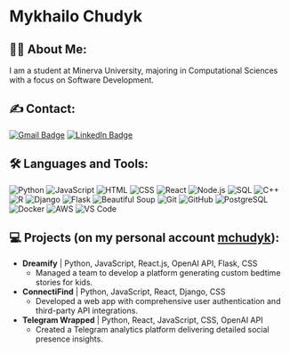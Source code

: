 # Mykhailo Chudyk

## 👨‍💻 About Me:
I am a student at Minerva University, majoring in Computational Sciences with a focus on Software Development.

## ✍️ Contact:
[![Gmail Badge](https://img.shields.io/badge/-mchudyk@uni.minerva.edu-c14438?style=flat&logo=Gmail&logoColor=white)](mailto:mchudyk@uni.minerva.edu)
[![LinkedIn Badge](https://img.shields.io/badge/-LinkedIn-blue?style=flat&logo=Linkedin&logoColor=white)](https://www.linkedin.com/in/mykhailo-chudyk) 

## 🛠️ Languages and Tools:
![Python](https://img.shields.io/badge/-Python-3776AB?style=flat&logo=Python&logoColor=white)
![JavaScript](https://img.shields.io/badge/-JavaScript-F7DF1E?style=flat&logo=JavaScript&logoColor=black)
![HTML](https://img.shields.io/badge/-HTML-E34F26?style=flat&logo=HTML5&logoColor=white)
![CSS](https://img.shields.io/badge/-CSS-1572B6?style=flat&logo=CSS3&logoColor=white)
![React](https://img.shields.io/badge/-React-61DAFB?style=flat&logo=React&logoColor=black)
![Node.js](https://img.shields.io/badge/-Node.js-339933?style=flat&logo=Node.js&logoColor=white)
![SQL](https://img.shields.io/badge/-SQL-4479A1?style=flat&logo=MySQL&logoColor=white)
![C++](https://img.shields.io/badge/-C++-00599C?style=flat&logo=C%2B%2B&logoColor=white)
![R](https://img.shields.io/badge/-R-276DC3?style=flat&logo=R&logoColor=white)
![Django](https://img.shields.io/badge/-Django-092E20?style=flat&logo=Django&logoColor=white)
![Flask](https://img.shields.io/badge/-Flask-000000?style=flat&logo=Flask&logoColor=white)
![Beautiful Soup](https://img.shields.io/badge/-Beautiful%20Soup-4B8BBE?style=flat&logo=Python&logoColor=white)
![Git](https://img.shields.io/badge/-Git-F05032?style=flat&logo=Git&logoColor=white)
![GitHub](https://img.shields.io/badge/-GitHub-181717?style=flat&logo=GitHub&logoColor=white)
![PostgreSQL](https://img.shields.io/badge/-PostgreSQL-336791?style=flat&logo=PostgreSQL&logoColor=white)
![Docker](https://img.shields.io/badge/-Docker-2496ED?style=flat&logo=Docker&logoColor=white)
![AWS](https://img.shields.io/badge/-AWS-232F3E?style=flat&logo=Amazon%20AWS&logoColor=white)
![VS Code](https://img.shields.io/badge/-VS%20Code-007ACC?style=flat&logo=Visual%20Studio%20Code&logoColor=white)

## 💻 Projects (on my personal account [mchudyk](https://github.com/mchudyk)):
- **Dreamify** | Python, JavaScript, React.js, OpenAI API, Flask, CSS
  - Managed a team to develop a platform generating custom bedtime stories for kids.
- **ConnectiFind** | Python, JavaScript, React, Django, CSS
  - Developed a web app with comprehensive user authentication and third-party API integrations.
- **Telegram Wrapped** | Python, React, JavaScript, CSS, OpenAI API
  - Created a Telegram analytics platform delivering detailed social presence insights.
